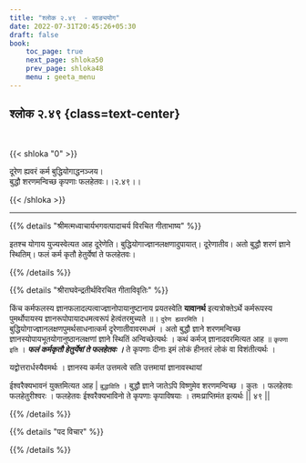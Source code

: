 ```yaml
---
title: "श्लोक २.४९  - साङ्ययोग"
date: 2022-07-31T20:45:26+05:30
draft: false
book:
    toc_page: true
    next_page: shloka50
    prev_page: shloka48
    menu : geeta_menu
---
```




## श्लोक २.४९ {class=text-center}

<br/>

{{< shloka  "0"  >}}

दूरेण ह्यवरं कर्म बुद्धियोगाद्धनञ्जय।  
बुद्धौ शरणमन्विच्छ कृपणाः फलहेतवः।।२.४९।।

{{< /shloka >}}

---


{{% details "श्रीमत्मध्वाचार्यभगवत्पादाचर्य विरचित  गीताभाष्य" %}}

इतश्च योगाय युज्यस्वेत्यत आह दूरेणेति। बुद्धियोगाज्ज्ञानलक्षणादुपायात्। दूरेणातीव। अतो बुद्धौ शरणं ज्ञाने स्थितिम्। फलं कर्म कृतौ हेतुर्येषां ते फलहेतवः।

{{% /details %}}



{{% details "श्रीराघवेन्द्रतीर्थविरचित गीताविवृतिः" %}}

किंच कर्मफलस्य ज्ञानफलादल्पत्वाज्ज्ञानोपायानुष्टानाय प्रयतस्वेति
**यावानर्थ** इत्यत्रोक्तेऽर्थे कर्मरूपस्य पुमर्थोपायस्य ज्ञानरूपोपायादधमत्वरूपं
हेत्वंतरमुच्यते ॥। `दुरेण ह्यवरमिति` ।  
बुद्धियोगाज्ज्ञानलक्षणपुमर्थसाधनात्कर्म दृरेणातीवावरमधमं । अतो बुद्धौ ज्ञाने शरणमन्विच्छ  ज्ञानस्योपायभूतयोगानुष्ठानलक्षणां ज्ञाने स्थितिं अन्विच्छेत्यर्थः । कथं कर्मज् ज्ञानादवरमित्यत आह ॥ `कृपणा इति` । ***फलं कर्मकृतौ हेतुर्येषां ते फलहेतवः ।*** ते कृपणाः दीनाः इमं लोकं हीनतरं लोकं वा विशंतीत्यर्थः ।  

यद्वोत्तरार्धस्यैवमर्थः । ज्ञानस्य कर्मत उत्तमत्वे सति उत्तमायां ज्ञानावस्थायां

ईश्वरैक्यभावनं युक्तमित्यत आह | `बुद्धाविति` । बुद्धौ ज्ञाने जातेऽपि विष्णुमेव
शरणमन्विच्छ । कुतः । फलहेतवः फलहेतुरीश्वरः । फलहेतवः ईश्वरैक्यभाविनो
ते कृपणाः कृपाविषयाः । तमःप्राप्तिमंत इत्यर्थः || ४९ ||

{{% /details %}}



{{% details "पद विचार" %}}


{{% /details %}}
